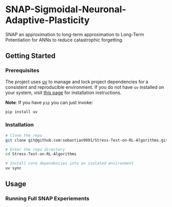 # SNAP-Sigmoidal-Neuronal-Adaptive-Plasticity
SNAP an approximation to long-term approximation to Long-Term Potentiation for ANNs to reduce catastrophic forgetting. 

## Getting Started

### Prerequisites

The project uses [uv](https://docs.astral.sh/uv/) to manage and lock project dependencies for a consistent and reproducible environment. If you do not have `uv` installed on your system, visit [this page](https://docs.astral.sh/uv/getting-started/installation/) for installation instructions.

**Note**: If you have `pip` you can just invoke:

```sh
pip install uv
```

### Installation

```sh
# Clone the repo
git clone git@github.com:sebastian9991/Stress-Test-on-RL-Algorithms.git

# Enter the repo directory
cd Stress-Test-on-RL-Algorithms

# Install core dependencies into an isolated environment
uv sync
```

## Usage

### Running Full SNAP Experiements
